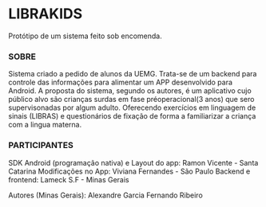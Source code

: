 # LIBRAKIDS
Protótipo de um sistema feito sob encomenda.

### SOBRE
Sistema criado a pedido de alunos da UEMG. Trata-se de um backend para controle das informações para alimentar um APP desenvolvido para Android.
A proposta do sistema, segundo os autores, é um aplicativo cujo público alvo são crianças surdas em fase préoperacional(3 anos) que sero supervisonadas por algum adulto.
Oferecendo exercícios em linguagem de sinais (LIBRAS) e questionários de fixação de forma a familiarizar a criança com a lingua materna.

### PARTICIPANTES

SDK Android (programação nativa) e Layout do app: Ramon Vicente - Santa Catarina
Modificações no App: Viviana Fernandes - São Paulo
Backend e frontend: Lameck S.F - Minas Gerais

Autores (Minas Gerais):
Alexandre Garcia
Fernando Ribeiro
